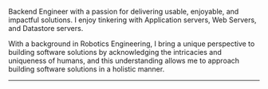 
<!-- Software Engineer with a passion for delivering usable, enjoyable, and impactful solutions. 

I enjoy backend technologies a lot. You will find me tinkering with Application servers, Web Servers, and Data storage servers using NodeJS, Express, Javascript, Typescript, MongoDB, SQL, Docker and so much more.-->

Backend Engineer with a passion for delivering usable, enjoyable, and impactful solutions. I enjoy tinkering with Application servers, Web Servers, and Datastore servers.

With a background in Robotics Engineering, I bring a unique perspective to building software solutions by acknowledging the intricacies and uniqueness of humans, and this understanding allows me to approach building software solutions in a holistic manner.

---
<!-- ### Latest [Blog](https://dev.to/giwajossy) Posts -->
<!-- BLOG-POST-LIST:START -->
<!-- - [Understanding TypeScript & Using it in Your Node Environment](https://dev.to/giwajossy/understanding-typescript-using-it-in-your-node-environment-3355) -->

<!-- - [Creating Your First Chrome Extension](https://dev.to/giwajossy/creating-your-first-chrome-extension-26l)  -->


<!--- [innerHTML Vs. textContent: The subtle difference.](https://dev.to/giwajossy/innerhtml-vs-textcontent-the-subtle-difference-4ik0)
- [Understanding Git and GitHub](https://dev.to/giwajossy/understanding-git-and-github-4eld)
- [Creating a GitHub README Profile](https://dev.to/giwajossy/creating-a-github-readme-profile-19c3) -->
<!-- BLOG-POST-LIST:END

<!-- ---

![Giwa Jossy's github stats](https://github-readme-stats.vercel.app/api?username=giwajossy&count_private=true&show_icons=true&theme=radical) -->

<!-- ### Connect with me: -->

<!-- [<img align="left" alt="Giwa Jossy" width="22px" src="https://raw.githubusercontent.com/iconic/open-iconic/master/svg/globe.svg" />][website] -->
<!-- [<img align="left" alt="Giwa Jossy | Twitter" width="22px" src="https://cdn.jsdelivr.net/npm/simple-icons@v3/icons/twitter.svg" />][twitter] -->
<!-- [<img align="left" alt="Giwa Jossy | LinkedIn" width="22px" src="https://cdn.jsdelivr.net/npm/simple-icons@v3/icons/linkedin.svg" />][linkedin] -->
<!-- [<img align="left" alt="Giwa Jossy | Instagram" width="22px" src="https://cdn.jsdelivr.net/npm/simple-icons@v3/icons/instagram.svg" />][instagram] -->

<!-- [website]: https://giwajossy.com -->
<!-- [twitter]: https://twitter.com/giwajossy -->
<!-- [linkedin]: https://www.linkedin.com/in/giwa-jossy-7a6b4961/ -->
<!-- [instagram]: https://www.instagram.com/giwajossy/ -->
